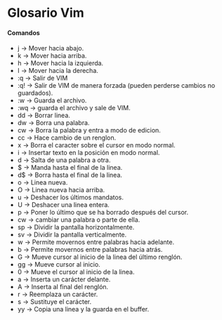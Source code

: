 
# Glosario Vim

#### Comandos
* j   -> Mover hacia abajo.
* k   -> Mover hacia arriba.
* h   -> Mover hacia la izquierda.
* l   -> Mover hacia la derecha.
* :q  -> Salir de VIM
* :q! -> Salir de VIM de manera forzada (pueden perderse cambios no guardados).
* :w  -> Guarda el archivo.
* :wq -> guarda el archivo y sale de VIM.
* dd  -> Borrar linea.
* dw  -> Borra una palabra.
* cw  -> Borra la palabra y entra a modo de edicion.
* cc  -> Hace cambio de un renglon.
* x   -> Borra el caracter sobre el cursor en modo normal.
* i   -> Insertar texto en la posición en modo normal.
* d   -> Salta de una palabra a otra.
* $   -> Manda hasta el final de la linea.
* d$  -> Borra hasta el final de la linea.
* o   -> Linea nueva.
* O   -> Linea nueva hacia arriba.
* u   -> Deshacer los últimos mandatos.
* U   -> Deshacer una linea entera.
* p   -> Poner lo último que se ha borrado después del cursor.
* cw  -> cambiar una palabra o parte de ella.
* sp  -> Dividir la pantalla horizontalmente.
* sv  -> Dividir la pantalla verticalmente.
* w   -> Permite movernos entre palabras hacia adelante.
* b   -> Permite movernos entre palabras hacia atrás.
* G   -> Mueve cursor al inicio de la linea del último renglón.
* gg  -> Mueve cursor al inicio.
* 0   -> Mueve el cursor al inicio de la linea.
* a   -> Inserta un carácter delante.
* A   -> Inserta al final del renglón.
* r   -> Reemplaza un carácter.
* s   -> Sustituye el carácter.
* yy  -> Copia una linea y la guarda en el buffer.

